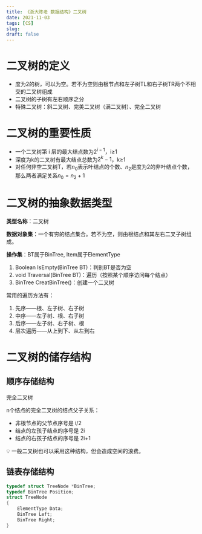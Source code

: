 ```yaml
---
title: 《浙大陈老 数据结构》二叉树
date: 2021-11-03
tags: [CS]
slug: 
draft: false
---
```


# 二叉树的定义

- 度为2的树，可以为空。若不为空则由根节点和左子树TL和右子树TR两个不相交的二叉树组成
- 二叉树的子树有左右顺序之分
- 特殊二叉树：斜二叉树、完美二叉树（满二叉树）、完全二叉树

# 二叉树的重要性质

- 一个二叉树第 i 层的最大结点数为$2^{i-1}$，i≥1
- 深度为k的二叉树有最大结点总数为$2^k-1$，k≥1
- 对任何非空二叉树T，若$n_0$表示叶结点的个数、$n_2$是度为2的非叶结点个数，那么两者满足关系$n_0=n_2+1$

# 二叉树的抽象数据类型

**类型名称**：二叉树

**数据对象集**：一个有穷的结点集合。若不为空，则由根结点和其左右二叉子树组成。

**操作集**：BT属于BinTree, Item属于ElementType

1. Boolean IsEmpty(BinTree BT)：判别BT是否为空
2. void Traversal(BinTree BT)：遍历（按照某个顺序访问每个结点）
3. BinTree CreatBinTree()：创建一个二叉树

常用的遍历方法有：

1. 先序——根、左子树、右子树
2. 中序——左子树、根、右子树
3. 后序——左子树、右子树、根
4. 层次遍历——从上到下、从左到右

# 二叉树的储存结构

## 顺序存储结构

完全二叉树

n个结点的完全二叉树的结点父子关系：

- 非根节点的父节点序号是 i/2
- 结点的左孩子结点的序号是 2i
- 结点的右孩子结点的序号是 2i+1

<aside>
💡 一般二叉树也可以采用这种结构，但会造成空间的浪费。

</aside>

## 链表存储结构

```c
typedef struct TreeNode *BinTree; 
typedef BinTree Position;
struct TreeNode
{
    ElementType Data; 
    BinTree Left; 
    BinTree Right;
}
```
